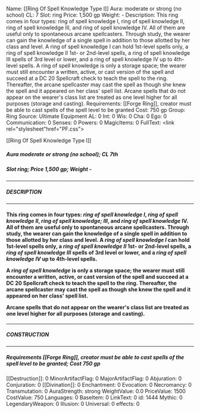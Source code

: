 Name: [[Ring Of Spell Knowledge Type I]]
Aura: moderate or strong (no school)
CL: 7
Slot: ring
Price: 1,500 gp
Weight: -
Description: This ring comes in four types: ring of spell knowledge I, ring of spell knowledge II, ring of spell knowledge III, and ring of spell knowledge IV. All of them are useful only to spontaneous arcane spellcasters. Through study, the wearer can gain the knowledge of a single spell in addition to those allotted by her class and level. A ring of spell knowledge I can hold 1st-level spells only, a ring of spell knowledge II 1st- or 2nd-level spells, a ring of spell knowledge III spells of 3rd level or lower, and a ring of spell knowledge IV up to 4th-level spells. A ring of spell knowledge is only a storage space; the wearer must still encounter a written, active, or cast version of the spell and succeed at a DC 20 Spellcraft check to teach the spell to the ring. Thereafter, the arcane spellcaster may cast the spell as though she knew the spell and it appeared on her class' spell list. Arcane spells that do not appear on the wearer's class list are treated as one level higher for all purposes (storage and casting).
Requirements: [[Forge Ring]], creator must be able to cast spells of the spell level to be granted
Cost: 750 gp
Group: Ring
Source: Ultimate Equipment
AL: 0
Int: 0
Wis: 0
Cha: 0
Ego: 0
Communication: 0
Senses: 0
Powers: 0
MagicItems: 0
FullText: <link rel="stylesheet"href="PF.css"><div class="heading"><p class="alignleft">[[Ring Of Spell Knowledge Type I]]</p><div style="clear: both;"></div></div><div><h5><b>Aura </b>moderate or strong (no school); <b>CL </b>7th</h5><h5><b>Slot </b>ring; <b>Price </b>1,500 gp; <b>Weight </b>-</h5></div><hr/><div><h5><b>DESCRIPTION</b></h5></div><hr/><div><h4><p>This ring comes in four types: <i>ring of spell knowledge I</i>, <i>ring of spell knowledge II</i>, <i>ring of spell knowledge; III</i>, and <i>ring of spell knowledge</i> IV</i>. All of them are useful only to spontaneous arcane spellcasters. Through study, the wearer can gain the knowledge of a single spell in addition to those allotted by her class and level. A <i>ring of spell knowledge I</i> can hold 1st-level spells only, a <i>ring of spell knowledge II</i> 1st- or 2nd-level spells, a <i>ring of spell knowledge III</i> spells of 3rd level or lower, and a <i>ring of spell knowledge IV</i> up to 4th-level spells. </p><p>A <i>ring of spell knowledge</i> is only a storage space; the wearer must still encounter a written, active, or cast version of the spell and succeed at a DC 20 Spellcraft check to teach the spell to the ring. Thereafter, the arcane spellcaster may cast the spell as though she knew the spell and it appeared on her class' spell list. </p><p>Arcane spells that do not appear on the wearer's class list are treated as one level higher for all purposes (storage and casting).</p></h4></div><hr/><div><h5><b>CONSTRUCTION</b></h5></div><hr/><div><h5><b>Requirements </b>[[Forge Ring]], creator must be able to cast spells of the spell level to be granted; <b>Cost </b>750 gp</h5></div>
[[Destruction]]: 0
MinorArtifactFlag: 0
MajorArtifactFlag: 0
Abjuration: 0
Conjuration: 0
[[Divination]]: 0
Enchantment: 0
Evocation: 0
Necromancy: 0
Transmutation: 0
AuraStrength: strong
WeightValue: 0.0
PriceValue: 1500
CostValue: 750
Languages: 0
BaseItem: 0
LinkText: 0
id: 1444
Mythic: 0
LegendaryWeapon: 0
Illusion: 0
Universal: 0
effects: 0
